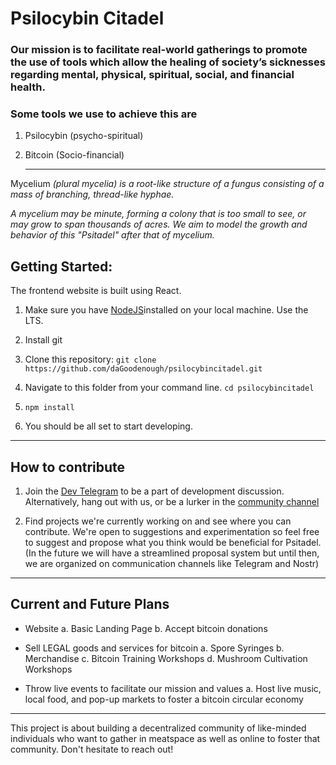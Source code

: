 # Psilocybin Citadel

### Our mission is to facilitate real-world gatherings to promote the use of tools which allow the healing of society’s sicknesses regarding mental, physical, spiritual, social, and financial health.

### Some tools we use to achieve this are

1. Psilocybin (psycho-spiritual)

2. Bitcoin (Socio-financial)

   ***
Mycelium <em>(plural mycelia) is a root-like structure of a fungus consisting of a mass of branching, thread-like hyphae.

A mycelium may be minute, forming a colony that is too small to see, or may grow to span thousands of acres. We aim to model the growth and behavior of this "Psitadel" after that of mycelium.</em>

## Getting Started:

The frontend website is built using React.

1. Make sure you have [NodeJS](https://nodejs.org)installed on your local machine. Use the LTS.

2. Install git

3. Clone this repository:
   `git clone https://github.com/daGoodenough/psilocybincitadel.git`

4. Navigate to this folder from your command line.
   `cd psilocybincitadel`

5. `npm install`

6. You should be all set to start developing.

---

## How to contribute

1. Join the [Dev Telegram](https://t.me/+jWeDBF9nM0AzMDgx) to be a part of development discussion. Alternatively, hang out with us, or be a lurker in the [community channel](https://t.me/psilocybincitadel)

2. Find projects we're currently working on and see where you can contribute. We're open to suggestions and experimentation so feel free to suggest and propose what you think would be beneficial for Psitadel. (In the future we will have a streamlined proposal system but until then, we are organized on communication channels like Telegram and Nostr)

---

## Current and Future Plans

- Website
   a. Basic Landing Page
   b. Accept bitcoin donations

- Sell LEGAL goods and services for bitcoin
   a. Spore Syringes
   b. Merchandise
   c. Bitcoin Training Workshops
   d. Mushroom Cultivation Workshops

- Throw live events to facilitate our mission and values
   a. Host live music, local food, and pop-up markets to foster a bitcoin circular economy

---

This project is about building a decentralized community of like-minded individuals who want to gather in meatspace as well as online to foster that community.
Don't hesitate to reach out!

